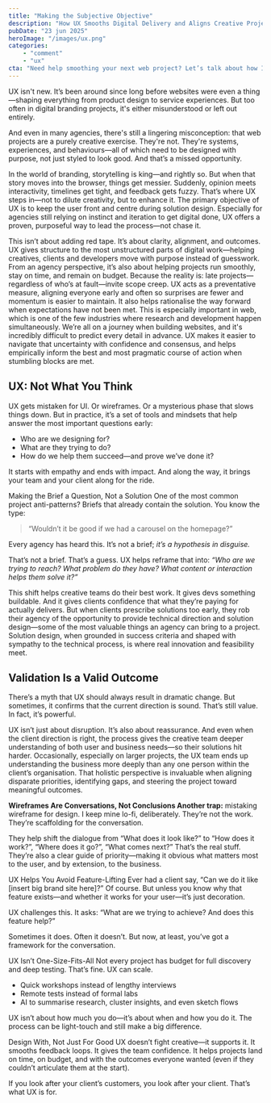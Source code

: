 ```yaml
---
title: "Making the Subjective Objective"
description: "How UX Smooths Digital Delivery and Aligns Creative Projects."
pubDate: "23 jun 2025"
heroImage: "/images/ux.png"
categories: 
    - "comment"
    - "ux"
cta: "Need help smoothing your next web project? Let’s talk about how I can sidecar your creative team, run the UX process, and deliver browser-ready results—without losing the soul of the brand."
---
```

UX isn't new. It’s been around since long before websites were even a thing—shaping everything from product design to service experiences. But too often in digital branding projects, it's either misunderstood or left out entirely. 

And even in many agencies, there's still a lingering misconception: that web projects are a purely creative exercise. They're not. They're systems, experiences, and behaviours—all of which need to be designed with purpose, not just styled to look good. And that’s a missed opportunity.

In the world of branding, storytelling is king—and rightly so. But when that story moves into the browser, things get messier. Suddenly, opinion meets interactivity, timelines get tight, and feedback gets fuzzy. That’s where UX steps in—not to dilute creativity, but to enhance it. The primary objective of UX is to keep the user front and centre during solution design. Especially for agencies still relying on instinct and iteration to get digital done, UX offers a proven, purposeful way to lead the process—not chase it.

This isn’t about adding red tape. It’s about clarity, alignment, and outcomes. UX gives structure to the most unstructured parts of digital work—helping creatives, clients and developers move with purpose instead of guesswork. From an agency perspective, it’s also about helping projects run smoothly, stay on time, and remain on budget. Because the reality is: late projects—regardless of who’s at fault—invite scope creep. UX acts as a preventative measure, aligning everyone early and often so surprises are fewer and momentum is easier to maintain. It also helps rationalise the way forward when expectations have not been met. This is especially important in web, which is one of the few industries where research and development happen simultaneously. We’re all on a journey when building websites, and it's incredibly difficult to predict every detail in advance. UX makes it easier to navigate that uncertainty with confidence and consensus, and helps empirically inform the best and most pragmatic course of action when stumbling blocks are met.

## UX: Not What You Think

UX gets mistaken for UI. Or wireframes. Or a mysterious phase that slows things down. But in practice, it’s a set of tools and mindsets that help answer the most important questions early:

* Who are we designing for?
* What are they trying to do?
* How do we help them succeed—and prove we’ve done it?

It starts with empathy and ends with impact. And along the way, it brings your team and your client along for the ride.

Making the Brief a Question, Not a Solution
One of the most common project anti-patterns? Briefs that already contain the solution. You know the type:

> “Wouldn’t it be good if we had a carousel on the homepage?” 

Every agency has heard this. It’s not a brief; _it’s a hypothesis in disguise._

That’s not a brief. That’s a guess. UX helps reframe that into:
_“Who are we trying to reach? What problem do they have? What content or interaction helps them solve it?”_

This shift helps creative teams do their best work. It gives devs something buildable. And it gives clients confidence that what they’re paying for actually delivers. But when clients prescribe solutions too early, they rob their agency of the opportunity to provide technical direction and solution design—some of the most valuable things an agency can bring to a project. Solution design, when grounded in success criteria and shaped with sympathy to the technical process, is where real innovation and feasibility meet.

## Validation Is a Valid Outcome

There’s a myth that UX should always result in dramatic change. But sometimes, it confirms that the current direction is sound. That’s still value. In fact, it’s powerful.

UX isn’t just about disruption. It’s also about reassurance. And even when the client direction is right, the process gives the creative team deeper understanding of both user and business needs—so their solutions hit harder. Occasionally, especially on larger projects, the UX team ends up understanding the business more deeply than any one person within the client’s organisation. That holistic perspective is invaluable when aligning disparate priorities, identifying gaps, and steering the project toward meaningful outcomes.

**Wireframes Are Conversations, Not Conclusions Another trap:** mistaking wireframe for design. I keep mine lo-fi, deliberately. They’re not the work. They’re scaffolding for the conversation.

They help shift the dialogue from “What does it look like?” to “How does it work?”, “Where does it go?”, “What comes next?” That’s the real stuff. They’re also a clear guide of priority—making it obvious what matters most to the user, and by extension, to the business.

UX Helps You Avoid Feature-Lifting
Ever had a client say, “Can we do it like \[insert big brand site here]?” Of course. But unless you know why that feature exists—and whether it works for your user—it’s just decoration.

UX challenges this. It asks:
“What are we trying to achieve? And does this feature help?”

Sometimes it does. Often it doesn’t. But now, at least, you’ve got a framework for the conversation.

UX Isn’t One-Size-Fits-All
Not every project has budget for full discovery and deep testing. That’s fine. UX can scale.

* Quick workshops instead of lengthy interviews
* Remote tests instead of formal labs
* AI to summarise research, cluster insights, and even sketch flows

UX isn’t about how much you do—it’s about when and how you do it. The process can be light-touch and still make a big difference.

Design With, Not Just For
Good UX doesn’t fight creative—it supports it. It smooths feedback loops. It gives the team confidence. It helps projects land on time, on budget, and with the outcomes everyone wanted (even if they couldn’t articulate them at the start).

If you look after your client’s customers, you look after your client. That’s what UX is for.

